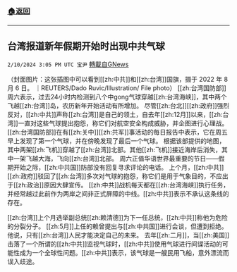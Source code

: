###  [:house:返回](README.md)
---


## 台湾报道新年假期开始时出现中共气球
`2/10/2024 3:05 PM UTC 宝尹` [轉載自GNews](https://gnews.org/articles/2297483)

（封面图片：这张插图中可以看到[[zh:中共]]和[[zh:台湾]]国旗，摄于 2022 年 8 月 6 日。 ｜REUTERS/Dado Ruvic/Illustration/ File photo）
[[zh:台湾国防部]]周六表示，过去24小时内检测到八个中gong气球穿越[[zh:台湾海峡]]，其中两个飞越[[zh:台湾]]岛，农历新年开始活动有所增加。
尽管[[zh:台北]][[zh:政府]]强烈反对，[[zh:中共]]声称[[zh:台湾]]是自己的领土，自去年[[zh:12月]]以来，[[zh:台湾]]一直对这些气球提出抱怨，称它们对航空安全构成威胁，并企图进行心理战。
[[zh:台湾国防部]]在有[[zh:关中]][[zh:共军]]事活动的每日报告中表示，它在周五早上发现了第一个气球，并在傍晚发现了最后一个气球。
根据该部提供的地图，其中两架[[zh:飞机]]穿越了[[zh:台湾]]北部。其他[[zh:飞机]]接近海岸后消失，其中一架飞越大海，飞向[[zh:台湾]]北部。
周六正值华语世界最重要的节日——假期开始之际，[[zh:中共国]]防部没有回复寻求评论的电话。
上个月，[[zh:中共]][[zh:政府]]驳回了[[zh:台湾]]多次对气球的抱怨，称它们是用于气象目的，不应出于[[zh:政治]]原因大肆宣传。
[[zh:中共]]战机每天都在[[zh:台湾海峡]]执行任务，并经常越过此前作为两岸之间非正式屏障的中线。[[zh:中共]]表示不承认这条线的存在。

[[zh:台湾]]上个月选举副总统[[zh:赖清德]]为下一任总统，[[zh:中共]]称他为危险的分裂分子。
[[zh:5月]]上任的赖曾提出与[[zh:中共国]]进行会谈，但遭到拒绝。他说，只有[[zh:台湾]]人民才能决定自己的未来。
去年[[zh:二月]]，当[[zh:美国]]击落了一个所谓的[[zh:中共]]监视气球时，[[zh:中共]]使用气球进行间谍活动的可能性成为一个全球性问题。[[zh:中共]]表示，该气球是一艘民用飞船，意外漂流而误入歧途。





